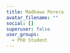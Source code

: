 ```yaml
---
title: Madhawa Perera
avatar_filename: ""
social: []
superuser: false
user_groups:
  - PhD Student
---
```

